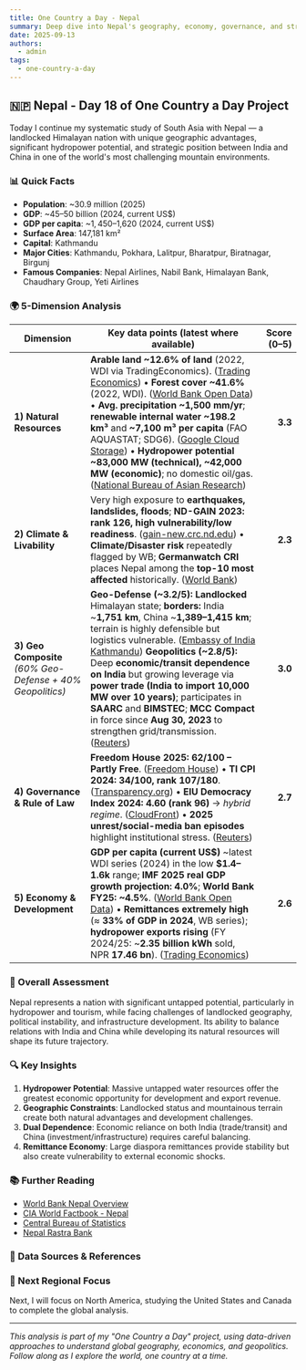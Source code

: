 ```yaml
---
title: One Country a Day - Nepal
summary: Deep dive into Nepal's geography, economy, governance, and strategic position using the 5-dimension framework
date: 2025-09-13
authors:
  - admin
tags:
  - one-country-a-day
---
```


## 🇳🇵 Nepal - Day 18 of One Country a Day Project

Today I continue my systematic study of South Asia with Nepal — a landlocked Himalayan nation with unique geographic advantages, significant hydropower potential, and strategic position between India and China in one of the world's most challenging mountain environments.

### 📊 Quick Facts
- **Population**: ~30.9 million (2025)
- **GDP**: ~$45–$50 billion (2024, current US$)
- **GDP per capita**: ~$1,450–$1,620 (2024, current US$)
- **Surface Area**: 147,181 km²
- **Capital**: Kathmandu
- **Major Cities**: Kathmandu, Pokhara, Lalitpur, Bharatpur, Biratnagar, Birgunj
- **Famous Companies**: Nepal Airlines, Nabil Bank, Himalayan Bank, Chaudhary Group, Yeti Airlines

### 🌍 5-Dimension Analysis

| Dimension                                                  | Key data points (latest where available)                                                                                                                                                                                                                                                                                                                                                                                                                                                                                   | Score (0–5) |
| ---------------------------------------------------------- | -------------------------------------------------------------------------------------------------------------------------------------------------------------------------------------------------------------------------------------------------------------------------------------------------------------------------------------------------------------------------------------------------------------------------------------------------------------------------------------------------------------------------- | ----------: |
| **1) Natural Resources**                                   | **Arable land \~12.6% of land** (2022, WDI via TradingEconomics). ([Trading Economics][1]) • **Forest cover \~41.6%** (2022, WDI). ([World Bank Open Data][2]) • **Avg. precipitation \~1,500 mm/yr**; **renewable internal water \~198.2 km³** and **\~7,100 m³ per capita** (FAO AQUASTAT; SDG6). ([Google Cloud Storage][3]) • **Hydropower potential \~83,000 MW (technical), \~42,000 MW (economic)**; no domestic oil/gas. ([National Bureau of Asian Research][4])                                                  |     **3.3** |
| **2) Climate & Livability**                                | Very high exposure to **earthquakes, landslides, floods**; **ND-GAIN 2023: rank 126, high vulnerability/low readiness**. ([gain-new.crc.nd.edu][5]) • **Climate/Disaster risk** repeatedly flagged by WB; **Germanwatch CRI** places Nepal among the **top-10 most affected** historically. ([World Bank][6])                                                                                                                                                                                                              |     **2.3** |
| **3) Geo Composite** *(60% Geo-Defense + 40% Geopolitics)* | **Geo-Defense (\~3.2/5):** **Landlocked** Himalayan state; **borders:** India \~**1,751 km**, China \~**1,389–1,415 km**; terrain is highly defensible but logistics vulnerable. ([Embassy of India Kathmandu][7]) **Geopolitics (\~2.8/5):** Deep **economic/transit dependence on India** but growing leverage via **power trade (India to import 10,000 MW over 10 years)**; participates in **SAARC** and **BIMSTEC**; **MCC Compact** in force since **Aug 30, 2023** to strengthen grid/transmission. ([Reuters][8]) |     **3.0** |
| **4) Governance & Rule of Law**                            | **Freedom House 2025:** **62/100 – Partly Free**. ([Freedom House][9]) • **TI CPI 2024:** **34/100, rank 107/180**. ([Transparency.org][10]) • **EIU Democracy Index 2024:** **4.60 (rank 96)** → *hybrid regime*. ([CloudFront][11]) • **2025 unrest/social-media ban episodes** highlight institutional stress. ([Reuters][12])                                                                                                                                                                                          |     **2.7** |
| **5) Economy & Development**                               | **GDP per capita (current US\$)** \~latest WDI series (2024) in the low **\$1.4–1.6k** range; **IMF 2025 real GDP growth projection: 4.0%**; **World Bank FY25: \~4.5%**. ([World Bank Open Data][13]) • **Remittances extremely high** (≈ **33% of GDP in 2024**, WB series); **hydropower exports rising** (FY 2024/25: \~**2.35 billion kWh** sold, NPR **17.46 bn**). ([Trading Economics][14])                                                                                                                        |     **2.6** |

### 🎯 Overall Assessment

Nepal represents a nation with significant untapped potential, particularly in hydropower and tourism, while facing challenges of landlocked geography, political instability, and infrastructure development. Its ability to balance relations with India and China while developing its natural resources will shape its future trajectory.

### 🔍 Key Insights

1. **Hydropower Potential**: Massive untapped water resources offer the greatest economic opportunity for development and export revenue.
2. **Geographic Constraints**: Landlocked status and mountainous terrain create both natural advantages and development challenges.
3. **Dual Dependence**: Economic reliance on both India (trade/transit) and China (investment/infrastructure) requires careful balancing.
4. **Remittance Economy**: Large diaspora remittances provide stability but also create vulnerability to external economic shocks.

### 📚 Further Reading

- [World Bank Nepal Overview](https://www.worldbank.org/en/country/nepal)
- [CIA World Factbook - Nepal](https://www.cia.gov/the-world-factbook/countries/nepal/)
- [Central Bureau of Statistics](https://cbs.gov.np/)
- [Nepal Rastra Bank](https://www.nrb.org.np/)

### 🔗 Data Sources & References

[1]: https://tradingeconomics.com/nepal/arable-land-percent-of-land-area-wb-data.html?utm_source=chatgpt.com "Nepal - Arable Land (% Of Land Area) - 2025 Data 2026 ..."
[2]: https://data.worldbank.org/indicator/AG.LND.FRST.ZS?locations=NP&utm_source=chatgpt.com "Forest area (% of land area) - Nepal"
[3]: https://storage.googleapis.com/fao-aquastat.appspot.com/countries_regions/factsheets/summary_statistics/en/NPL-CF.pdf?utm_source=chatgpt.com "Country Fact Sheet Area - Googleapis.com"
[4]: https://www.nbr.org/publication/balanced-hydropower-development-in-nepal/?utm_source=chatgpt.com "Balanced Hydropower Development in Nepal"
[5]: https://gain-new.crc.nd.edu/country/nepal?utm_source=chatgpt.com "Nepal | ND-GAIN Index"
[6]: https://documents.worldbank.org/en/publication/documents-reports/documentdetail/099511210252413915/idu1a6b7751e10051a5c913a740a4c1c89?utm_source=chatgpt.com "Nepal Disaster Resilience Second DPC with Cat DDO ..."
[7]: https://www.indembkathmandu.gov.in/about-india-nepal-relations?utm_source=chatgpt.com "About India Nepal Relations"
[8]: https://www.reuters.com/world/asia-pacific/india-import-10000-mw-hydroelectricity-nepal-over-10-years-2024-01-04/?utm_source=chatgpt.com "India to import 10000 MW of hydroelectricity from Nepal ..."
[9]: https://freedomhouse.org/country/nepal/freedom-world/2025?utm_source=chatgpt.com "Nepal: Freedom in the World 2025 Country Report"
[10]: https://www.transparency.org/en/countries/nepal?utm_source=chatgpt.com "Nepal"
[11]: https://d1qqtien6gys07.cloudfront.net/wp-content/uploads/2025/03/Democracy_INDEX_2024.pdf?utm_source=chatgpt.com "Table 2 Democracy Index 2024 - Cloudfront.net"
[12]: https://www.reuters.com/world/asia-pacific/nepal-lifts-social-media-ban-after-protests-leave-19-dead-minister-says-2025-09-09/?utm_source=chatgpt.com "Nepal lifts social media ban after protests leave 19 dead, minister says"
[13]: https://data.worldbank.org/indicator/NY.GDP.PCAP.CD?locations=NP&utm_source=chatgpt.com "GDP per capita (current US$) - Nepal"
[14]: https://tradingeconomics.com/nepal/workers-remittances-and-compensation-of-employees-received-percent-of-gdp-wb-data.html?utm_source=chatgpt.com "Personal remittances, received (% of GDP) in Nepal ..."

### 🚀 Next Regional Focus

Next, I will focus on North America, studying the United States and Canada to complete the global analysis.

---

*This analysis is part of my "One Country a Day" project, using data-driven approaches to understand global geography, economics, and geopolitics. Follow along as I explore the world, one country at a time.*

